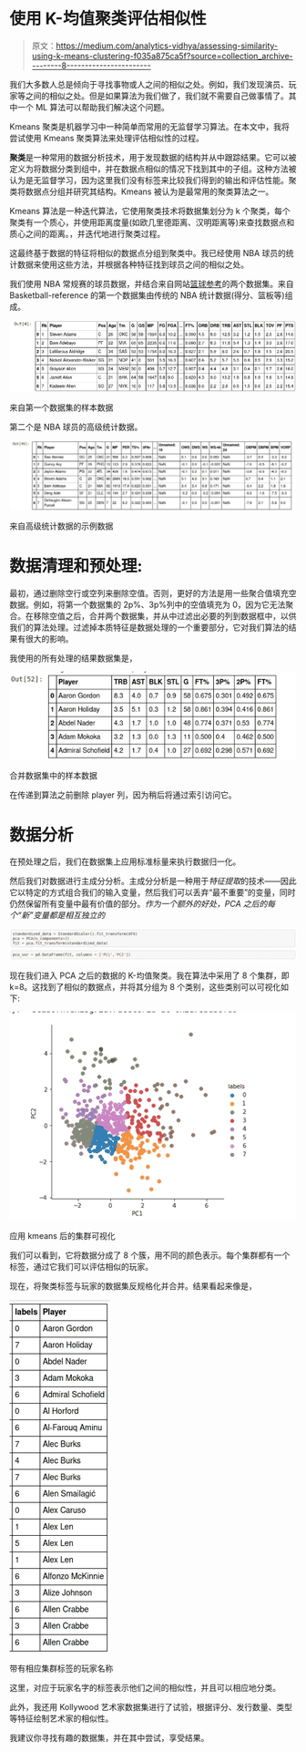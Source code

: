 # 使用 K-均值聚类评估相似性

> 原文：<https://medium.com/analytics-vidhya/assessing-similarity-using-k-means-clustering-f035a875ca5f?source=collection_archive---------8----------------------->

我们大多数人总是倾向于寻找事物或人之间的相似之处。例如，我们发现演员、玩家等之间的相似之处。但是如果算法为我们做了，我们就不需要自己做事情了。其中一个 ML 算法可以帮助我们解决这个问题。

Kmeans 聚类是机器学习中一种简单而常用的无监督学习算法。在本文中，我将尝试使用 Kmeans 聚类算法来处理评估相似性的过程。

**聚类**是一种常用的数据分析技术，用于发现数据的结构并从中跟踪结果。它可以被定义为将数据分类到组中，并在数据点相似的情况下找到其中的子组。这种方法被认为是无监督学习，因为这里我们没有标签来比较我们得到的输出和评估性能。聚类将数据点分组并研究其结构。Kmeans 被认为是最常用的聚类算法之一。

Kmeans 算法是一种迭代算法，它使用聚类技术将数据集划分为 k 个聚类，每个聚类有一个质心，并使用距离度量(如欧几里德距离、汉明距离等)来查找数据点和质心之间的距离。，并迭代地进行聚类过程。

这最终基于数据的特征将相似的数据点分组到聚类中。我已经使用 NBA 球员的统计数据来使用这些方法，并根据各种特征找到球员之间的相似之处。

我们使用 NBA 常规赛的球员数据，并结合来自网站[篮球参考](https://www.basketball-reference.com/)的两个数据集。来自 Basketball-reference 的第一个数据集由传统的 NBA 统计数据(得分、篮板等)组成。

![](img/e9112cc53ac58b1a1daa8d0c76660871.png)

来自第一个数据集的样本数据

第二个是 NBA 球员的高级统计数据。

![](img/3ca20127d3ef4108c7ff0c94fff088cf.png)

来自高级统计数据的示例数据

# 数据清理和预处理:

最初，通过删除空行或空列来删除空值。否则，更好的方法是用一些聚合值填充空数据。例如，将第一个数据集的 2p%、3p%列中的空值填充为 0，因为它无法聚合。在移除空值之后，合并两个数据集，并从中过滤出必要的列到数据框中，以供我们的算法处理。过滤掉本质特征是数据处理的一个重要部分，它对我们算法的结果有很大的影响。

我使用的所有处理的结果数据集是，

![](img/bf22cfbf427fb8bedc5d18792a31e322.png)

合并数据集中的样本数据

在传递到算法之前删除 player 列，因为稍后将通过索引访问它。

# 数据分析

在预处理之后，我们在数据集上应用标准标量来执行数据归一化。

然后我们对数据进行主成分分析。主成分分析是一种用于*特征提取*的技术——因此它以特定的方式组合我们的输入变量，然后我们可以丢弃“最不重要”的变量，同时仍然保留所有变量中最有价值的部分。*作为一个额外的好处，PCA 之后的每个“新”变量都是相互独立的*

![](img/d212c5dd590995cf1745906f9421ef88.png)

现在我们进入 PCA 之后的数据的 K-均值聚类。我在算法中采用了 8 个集群，即 k=8。这找到了相似的数据点，并将其分组为 8 个类别，这些类别可以可视化如下:

![](img/0165b3933d9b61c5fa99ad5e95cedcdd.png)

应用 kmeans 后的集群可视化

我们可以看到，它将数据分成了 8 个簇，用不同的颜色表示。每个集群都有一个标签，通过它我们可以评估相似的玩家。

现在，将聚类标签与玩家的数据集反规格化并合并。结果看起来像是，

![](img/99c79542217cb93698aaa85a3bb6d4ce.png)

带有相应集群标签的玩家名称

这里，对应于玩家名字的标签表示他们之间的相似性，并且可以相应地分类。

此外，我还用 Kollywood 艺术家数据集进行了试验，根据评分、发行数量、类型等特征绘制艺术家的相似性。

我建议你寻找有趣的数据集，并在其中尝试，享受结果。